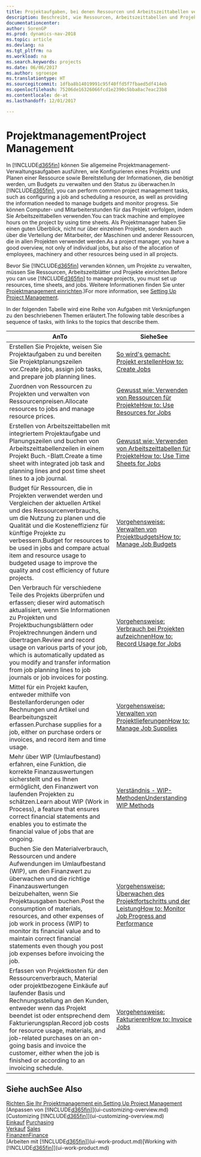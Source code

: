```yaml
---
title: Projektaufgaben, bei denen Ressourcen und Arbeitszeittabellen verwendet werden
description: Beschreibt, wie Ressourcen, Arbeitszeittabellen und Projekte genutzt werden, um Projekte zu verwalten.
documentationcenter: 
author: SorenGP
ms.prod: dynamics-nav-2018
ms.topic: article
ms.devlang: na
ms.tgt_pltfrm: na
ms.workload: na
ms.search.keywords: projects
ms.date: 06/06/2017
ms.author: sgroespe
ms.translationtype: HT
ms.sourcegitcommit: 1dfba8b14019991c95f40ffd5f7fbaed5df414eb
ms.openlocfilehash: 75206de16326066fcd1e2390c5bba8ac7eac23b8
ms.contentlocale: de-at
ms.lasthandoff: 12/01/2017

---
```

# <a name="project-management"></a><span data-ttu-id="175ad-103">Projektmanagement</span><span class="sxs-lookup"><span data-stu-id="175ad-103">Project Management</span></span>
<span data-ttu-id="175ad-104">In [!INCLUDE[d365fin](includes/d365fin_md.md)] können Sie allgemeine Projektmanagement-Verwaltungsaufgaben ausführen, wie Konfigurieren eines Projekts und Planen einer Ressource sowie Bereitstellung der Informationen, die benötigt werden, um Budgets zu verwalten und den Status zu überwachen.</span><span class="sxs-lookup"><span data-stu-id="175ad-104">In [!INCLUDE[d365fin](includes/d365fin_md.md)], you can perform common project management tasks, such as configuring a job and scheduling a resource, as well as providing the information needed to manage budgets and monitor progress.</span></span> <span data-ttu-id="175ad-105">Sie können Computer- und Mitarbeiterstunden für das Projekt verfolgen, indem Sie Arbeitszeittabellen verwenden.</span><span class="sxs-lookup"><span data-stu-id="175ad-105">You can track machine and employee hours on the project by using time sheets.</span></span> <span data-ttu-id="175ad-106">Als Projektmanager haben Sie einen guten Überblick, nicht nur über einzelnen Projekte, sondern auch über die Verteilung der Mitarbeiter, der Maschinen und anderer Ressourcen, die in allen Projekten verwendet werden.</span><span class="sxs-lookup"><span data-stu-id="175ad-106">As a project manager, you have a good overview, not only of individual jobs, but also of the allocation of employees, machinery and other resources being used in all projects.</span></span>

<span data-ttu-id="175ad-107">Bevor Sie [!INCLUDE[d365fin](includes/d365fin_md.md)] verwnden können, um Projekte zu verwalten, müssen Sie Ressourcen, Arbeitszeitblätter und Projekte einrichten.</span><span class="sxs-lookup"><span data-stu-id="175ad-107">Before you can use [!INCLUDE[d365fin](includes/d365fin_md.md)] to manage projects, you must set up resources, time sheets, and jobs.</span></span> <span data-ttu-id="175ad-108">Weitere Informationen finden Sie unter [Projektmanagement einrichten](projects-setup-projects.md).)</span><span class="sxs-lookup"><span data-stu-id="175ad-108">For more information, see [Setting Up Project Management](projects-setup-projects.md).</span></span>  

<span data-ttu-id="175ad-109">In der folgenden Tabelle wird eine Reihe von Aufgaben mit Verknüpfungen zu den beschriebenen Themen erläutert.</span><span class="sxs-lookup"><span data-stu-id="175ad-109">The following table describes a sequence of tasks, with links to the topics that describe them.</span></span>

| <span data-ttu-id="175ad-110">An</span><span class="sxs-lookup"><span data-stu-id="175ad-110">To</span></span> | <span data-ttu-id="175ad-111">Siehe</span><span class="sxs-lookup"><span data-stu-id="175ad-111">See</span></span> |
| --- | --- |
| <span data-ttu-id="175ad-112">Erstellen Sie Projekte, weisen Sie Projektaufgaben zu und bereiten Sie Projektplanungszeilen vor.</span><span class="sxs-lookup"><span data-stu-id="175ad-112">Create jobs, assign job tasks, and prepare job planning lines.</span></span> |[<span data-ttu-id="175ad-113">So wird's gemacht: Projekt erstellen</span><span class="sxs-lookup"><span data-stu-id="175ad-113">How to: Create Jobs</span></span>](projects-how-create-jobs.md) |
| <span data-ttu-id="175ad-114">Zuordnen von Ressourcen zu Projekten und verwalten von Ressourcenpreisen.</span><span class="sxs-lookup"><span data-stu-id="175ad-114">Allocate resources to jobs and manage resource prices.</span></span> |[<span data-ttu-id="175ad-115">Gewusst wie: Verwenden von Ressourcen für Projekte</span><span class="sxs-lookup"><span data-stu-id="175ad-115">How to: Use Resources for Jobs</span></span>](projects-how-use-resources.md) |
| <span data-ttu-id="175ad-116">Erstellen von Arbeitszeittabellen mit integriertem Projektaufgabe und Planungszeilen und buchen von Arbeitszeittabellenzeilen in einem Projekt Buch.-Blatt.</span><span class="sxs-lookup"><span data-stu-id="175ad-116">Create a time sheet with integrated job task and planning lines and post time sheet lines to a job journal.</span></span> |[<span data-ttu-id="175ad-117">Gewusst wie: Verwenden von Arbeitszeittabellen für Projekte</span><span class="sxs-lookup"><span data-stu-id="175ad-117">How to: Use Time Sheets for Jobs</span></span>](projects-how-use-time-sheets.md) |
| <span data-ttu-id="175ad-118">Budget für Ressourcen, die in Projekten verwendet werden und Vergleichen der aktuellen Artikel und des Ressourcenverbrauchs, um die Nutzung zu planen und die Qualität und die Kosteneffizienz für künftige Projekte zu verbessern.</span><span class="sxs-lookup"><span data-stu-id="175ad-118">Budget for resources to be used in jobs and compare actual item and resource usage to budgeted usage to improve the quality and cost efficiency of future projects.</span></span> |[<span data-ttu-id="175ad-119">Vorgehensweise: Verwalten von Projektbudgets</span><span class="sxs-lookup"><span data-stu-id="175ad-119">How to: Manage Job Budgets</span></span>](projects-how-manage-budgets.md) |
| <span data-ttu-id="175ad-120">Den Verbrauch für verschiedene Teile des Projekts überprüfen und erfassen; dieser wird automatisch aktualisiert, wenn Sie Informationen zu Projekten und Projektbuchungsblättern oder Projektrechnungen ändern und übertragen.</span><span class="sxs-lookup"><span data-stu-id="175ad-120">Review and record usage on various parts of your job, which is automatically updated as you modify and transfer information from job planning lines to job journals or job invoices for posting.</span></span> |[<span data-ttu-id="175ad-121">Vorgehensweise: Verbrauch bei Projekten aufzeichnen</span><span class="sxs-lookup"><span data-stu-id="175ad-121">How to: Record Usage for Jobs</span></span>](projects-how-record-job-usage.md) |
| <span data-ttu-id="175ad-122">Mittel für ein Projekt kaufen, entweder mithilfe von Bestellanforderungen oder Rechnungen und Artikel und Bearbeitungszeit erfassen.</span><span class="sxs-lookup"><span data-stu-id="175ad-122">Purchase supplies for a job, either on purchase orders or invoices, and record item and time usage.</span></span> |[<span data-ttu-id="175ad-123">Vorgehensweise: Verwalten von Projektlieferungen</span><span class="sxs-lookup"><span data-stu-id="175ad-123">How to: Manage Job Supplies</span></span>](projects-how-manage-project-supplies.md) |
| <span data-ttu-id="175ad-124">Mehr über WIP (Umlaufbestand) erfahren, eine Funktion, die korrekte Finanzauswertungen sicherstellt und es Ihnen ermöglicht, den Finanzwert von laufenden Projekten zu schätzen.</span><span class="sxs-lookup"><span data-stu-id="175ad-124">Learn about WIP (Work in Process), a feature that ensures correct financial statements and enables you to estimate the financial value of jobs that are ongoing.</span></span> |[<span data-ttu-id="175ad-125">Verständnis - WIP-Methoden</span><span class="sxs-lookup"><span data-stu-id="175ad-125">Understanding WIP Methods</span></span>](projects-understanding-wip.md) |
| <span data-ttu-id="175ad-126">Buchen Sie den Materialverbrauch, Ressourcen und andere Aufwendungen im Umlaufbestand (WIP), um den Finanzwert zu überwachen und die richtige Finanzauswertungen beizubehalten, wenn Sie Projektausgaben buchen.</span><span class="sxs-lookup"><span data-stu-id="175ad-126">Post the consumption of materials, resources, and other expenses of job work in process (WIP) to monitor its financial value and to maintain correct financial statements even though you post job expenses before invoicing the job.</span></span> |[<span data-ttu-id="175ad-127">Vorgehensweise: Überwachen des Projektfortschritts und der Leistung</span><span class="sxs-lookup"><span data-stu-id="175ad-127">How to: Monitor Job Progress and Performance</span></span>](projects-how-monitor-progress-performance.md) |
| <span data-ttu-id="175ad-128">Erfassen von Projektkosten für den Ressourcenverbrauch, Material oder projektbezogene Einkäufe auf laufender Basis und Rechnungsstellung an den Kunden, entweder wenn das Projekt beendet ist oder entsprechend dem Fakturierungsplan.</span><span class="sxs-lookup"><span data-stu-id="175ad-128">Record job costs for resource usage, materials, and job-related purchases on an on-going basis and invoice the customer, either when the job is finished or according to an invoicing schedule.</span></span> |[<span data-ttu-id="175ad-129">Vorgehensweise: Fakturieren</span><span class="sxs-lookup"><span data-stu-id="175ad-129">How to: Invoice Jobs</span></span>](projects-how-invoice-jobs.md) |

## <a name="see-also"></a><span data-ttu-id="175ad-130">Siehe auch</span><span class="sxs-lookup"><span data-stu-id="175ad-130">See Also</span></span>
[<span data-ttu-id="175ad-131">Richten Sie Ihr Projektmanagement ein.</span><span class="sxs-lookup"><span data-stu-id="175ad-131">Setting Up Project Management</span></span>](projects-setup-projects.md)  
<span data-ttu-id="175ad-132">[Anpassen von [!INCLUDE[d365fin](includes/d365fin_md.md)]](ui-customizing-overview.md)    </span><span class="sxs-lookup"><span data-stu-id="175ad-132">[Customizing [!INCLUDE[d365fin](includes/d365fin_md.md)]](ui-customizing-overview.md)    </span></span>  
<span data-ttu-id="175ad-133">[Einkauf](purchasing-manage-purchasing.md)       </span><span class="sxs-lookup"><span data-stu-id="175ad-133">[Purchasing](purchasing-manage-purchasing.md)       </span></span>  
<span data-ttu-id="175ad-134">[Verkauf](sales-manage-sales.md)  </span><span class="sxs-lookup"><span data-stu-id="175ad-134">[Sales](sales-manage-sales.md)  </span></span>  
[<span data-ttu-id="175ad-135">Finanzen</span><span class="sxs-lookup"><span data-stu-id="175ad-135">Finance</span></span>](finance.md)  
<span data-ttu-id="175ad-136">[Arbeiten mit [!INCLUDE[d365fin](includes/d365fin_md.md)]](ui-work-product.md)</span><span class="sxs-lookup"><span data-stu-id="175ad-136">[Working with [!INCLUDE[d365fin](includes/d365fin_md.md)]](ui-work-product.md)</span></span>  

